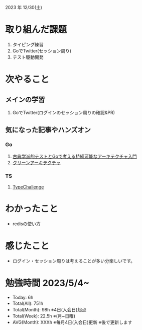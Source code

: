 2023 年 12/30(土)

# 取り組んだ課題
1. タイピング練習
2. GoでTwitter(セッション周り)
3. テスト駆動開発
 
# 次やること

## メインの学習

1. GoでTwitter(ログインのセッション周りの確認&PR)

## 気になった記事やハンズオン

### Go
1. [古典学派的テストとGoで考える持続可能なアーキテクチャ入門](https://zenn.dev/jy8752/books/73769005e6afa9/viewer/chapter1)
2. [クリーンアーキテクチャ](https://nuits.jp/entry/easiest-clean-architecture-2019-09)

### TS
1. [TypeChallenge](https://github.com/type-challenges/type-challenges/tree/main/questions/00004-easy-pick)

# わかったこと

* redisの使い方

# 感じたこと

* ログイン・セッション周りは考えることが多い分楽しいです。

# 勉強時間 2023/5/4~

* Today: 6h
* Total(All): 751h　
* Total(Month): 98h ※4日(入会日)起点
* Total(Week): 22.5h ※(月~日曜)
* AVG(Month): XXXh ※毎月4日(入会日)更新 ※後で更新します
